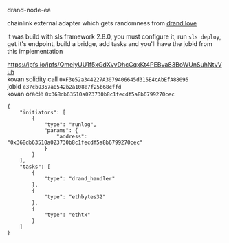 drand-node-ea

chainlink external adapter which gets randomness from [drand.love](https://drand.love)

it was build with sls framework 2.8.0, you must configure it, run `sls deploy`, get it's endpoint, build a bridge, add tasks and you'll have the jobid from this implementation

https://ipfs.io/ipfs/QmeiyUU1f5xGdXvvDhcCqxKt4PEBva83BoWUnSuhNtvVuh <br />
kovan solidity call `0xF3e52a344227A3079406645d315E4cAbEfA88095`<br />
jobid `e37cb9357a0542b2a108e7f25b68cffd`<br />
kovan oracle `0x368db63510a023730b8c1fecdf5a8b6799270cec`

``` 
{
	"initiators": [
		{
			"type": "runlog",
			"params": {
				"address": "0x368db63510a023730b8c1fecdf5a8b6799270cec"
			}
		}
	],
	"tasks": [
		{
			"type": "drand_handler"
		},
		{
			"type": "ethbytes32"
		},
		{
			"type": "ethtx"
		}
	]
}
```
